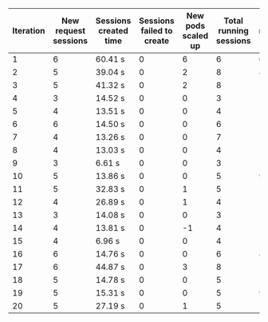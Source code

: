 | Iteration | New request sessions | Sessions created time | Sessions failed to create | New pods scaled up | Total running sessions | Total running pods | Max sessions per pod | Gaps | Sessions closed |
| --------- | -------------------- | --------------------- | ------------------------- | ------------------ | ---------------------- | ------------------ | -------------------- | ---- | --------------- |
| 1         | 6                    | 60.41 s               | 0                         | 6                  | 6                      | 6                  | 1                    | 0    | 3               |
| 2         | 5                    | 39.04 s               | 0                         | 2                  | 8                      | 8                  | 1                    | 0    | 5               |
| 3         | 5                    | 41.32 s               | 0                         | 2                  | 8                      | 10                 | 1                    | 2    | 8               |
| 4         | 3                    | 14.52 s               | 0                         | 0                  | 3                      | 10                 | 1                    | 7    | 3               |
| 5         | 4                    | 13.51 s               | 0                         | 0                  | 4                      | 10                 | 1                    | 6    | 4               |
| 6         | 6                    | 14.50 s               | 0                         | 0                  | 6                      | 10                 | 1                    | 4    | 3               |
| 7         | 4                    | 13.26 s               | 0                         | 0                  | 7                      | 10                 | 1                    | 3    | 7               |
| 8         | 4                    | 13.03 s               | 0                         | 0                  | 4                      | 10                 | 1                    | 6    | 4               |
| 9         | 3                    | 6.61 s                | 0                         | 0                  | 3                      | 10                 | 1                    | 7    | 3               |
| 10        | 5                    | 13.86 s               | 0                         | 0                  | 5                      | 9                  | 1                    | 4    | 5               |
| 11        | 5                    | 32.83 s               | 0                         | 1                  | 5                      | 10                 | 1                    | 5    | 5               |
| 12        | 4                    | 26.89 s               | 0                         | 1                  | 4                      | 11                 | 1                    | 7    | 4               |
| 13        | 3                    | 14.08 s               | 0                         | 0                  | 3                      | 11                 | 1                    | 8    | 3               |
| 14        | 4                    | 13.81 s               | 0                         | -1                 | 4                      | 10                 | 1                    | 6    | 4               |
| 15        | 4                    | 6.96 s                | 0                         | 0                  | 4                      | 10                 | 1                    | 6    | 4               |
| 16        | 6                    | 14.76 s               | 0                         | 0                  | 6                      | 8                  | 1                    | 2    | 4               |
| 17        | 6                    | 44.87 s               | 0                         | 3                  | 8                      | 10                 | 1                    | 2    | 8               |
| 18        | 5                    | 14.78 s               | 0                         | 0                  | 5                      | 10                 | 1                    | 5    | 5               |
| 19        | 5                    | 15.31 s               | 0                         | 0                  | 5                      | 9                  | 1                    | 4    | 5               |
| 20        | 5                    | 27.19 s               | 0                         | 1                  | 5                      | 10                 | 1                    | 5    | 5               |